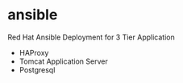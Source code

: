 # ansible
Red Hat Ansible Deployment for 3 Tier Application
- HAProxy
- Tomcat Application Server
- Postgresql 
